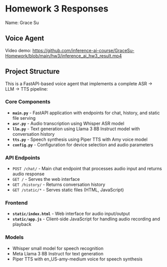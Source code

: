 # Homework 3 Responses

Name: Grace Su

## Voice Agent

Video demo:
https://github.com/inference-ai-course/GraceSu-Homework/blob/main/hw3/inference_ai_hw3_result.mp4

## Project Structure

This is a FastAPI-based voice agent that implements a complete ASR → LLM → TTS pipeline:

### Core Components
- **`main.py`** - FastAPI application with endpoints for chat, history, and static file serving
- **`asr.py`** - Audio transcription using Whisper ASR model
- **`llm.py`** - Text generation using Llama 3 8B Instruct model with conversation history
- **`tts.py`** - Speech synthesis using Piper TTS with Amy voice model
- **`config.py`** - Configuration for device selection and audio parameters

### API Endpoints
- `POST /chat/` - Main chat endpoint that processes audio input and returns audio response
- `GET /` - Serves the web interface
- `GET /history/` - Returns conversation history
- `GET /static/*` - Serves static files (HTML, JavaScript)

### Frontend
- **`static/index.html`** - Web interface for audio input/output
- **`static/app.js`** - Client-side JavaScript for handling audio recording and playback

### Models
- Whisper small model for speech recognition
- Meta Llama 3 8B Instruct for text generation
- Piper TTS with en_US-amy-medium voice for speech synthesis

